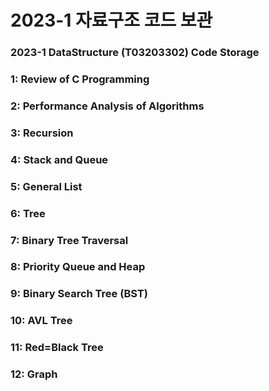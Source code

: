 # 2023-1 자료구조 코드 보관

### 2023-1 DataStructure (T03203302) Code Storage

### 1: Review of C Programming 

### 2: Performance Analysis of Algorithms

### 3: Recursion

### 4: Stack and Queue

### 5: General List

### 6: Tree

### 7: Binary Tree Traversal

### 8: Priority Queue and Heap

### 9: Binary Search Tree (BST)

### 10: AVL Tree

### 11: Red=Black Tree

### 12: Graph
